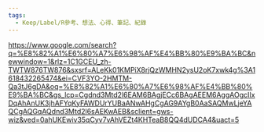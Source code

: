 ```yaml
---
tags:
  - Keep/Label/R參考、想法、心得、筆記、紀錄
---
```


https://www.google.com/search?q=%E8%82%A1%E6%80%A7%E6%98%AF%E4%BB%80%E9%BA%BC&newwindow=1&rlz=1C1GCEU_zh-TWTW876TW876&sxsrf=ALeKk01KMPiX8rjQzWMHN2ysU2oK7xwk4g%3A1618432265474&ei=CVF3YO-2HMTM-Qa3tJ6gDA&oq=%E8%82%A1%E6%80%A7%E6%98%AF%E4%BB%80%E9%BA%BC&gs_lcp=Cgdnd3Mtd2l6EAM6BAgjECc6BAgAEEM6AggAOgcIIxDqAhAnUK3jhAFYqKyFAWDUrYUBaANwAHgCgAG9AYgB0AaSAQMwLjeYAQCgAQGqAQdnd3Mtd2l6sAEKwAEB&sclient=gws-wiz&ved=0ahUKEwiv35qCyv7vAhVEZt4KHTeaB8QQ4dUDCA4&uact=5